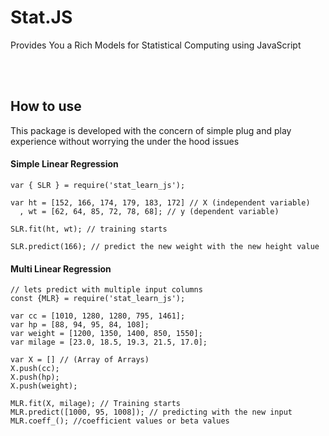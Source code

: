 <h1> Stat.JS </h1>
<p> Provides You a Rich Models for Statistical Computing using JavaScript </p>
<br />
<br />
<h2> How to use </h2>
<p> This package is developed with the concern of simple plug and play experience without worrying the under the hood issues </p>

<h4> Simple Linear Regression </h4>
    
    var { SLR } = require('stat_learn_js');

    var ht = [152, 166, 174, 179, 183, 172] // X (independent variable)
      , wt = [62, 64, 85, 72, 78, 68]; // y (dependent variable)

    SLR.fit(ht, wt); // training starts

    SLR.predict(166); // predict the new weight with the new height value
    
<h4> Multi Linear Regression </h4>
    
    // lets predict with multiple input columns
    const {MLR} = require('stat_learn_js');

    var cc = [1010, 1280, 1280, 795, 1461];
    var hp = [88, 94, 95, 84, 108];
    var weight = [1200, 1350, 1400, 850, 1550];
    var milage = [23.0, 18.5, 19.3, 21.5, 17.0];
    
    var X = [] // (Array of Arrays)
    X.push(cc);
    X.push(hp);
    X.push(weight);

    MLR.fit(X, milage); // Training starts
    MLR.predict([1000, 95, 1008]); // predicting with the new input
    MLR.coeff_(); //coefficient values or beta values
